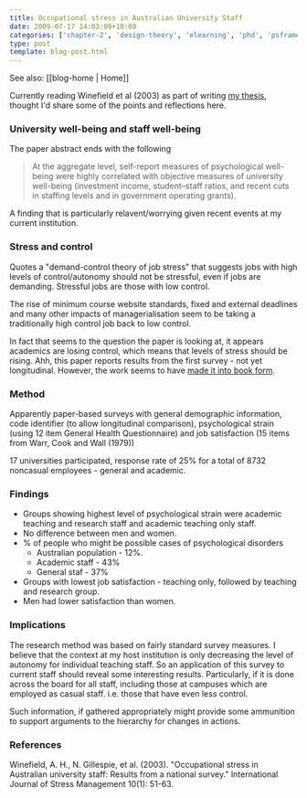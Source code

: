 ```yaml
---
title: Occupational stress in Australian University Staff
date: 2009-07-17 14:03:09+10:00
categories: ['chapter-2', 'design-theory', 'elearning', 'phd', 'psframework', 'thesis']
type: post
template: blog-post.html
---
```


See also: [[blog-home | Home]]

Currently reading Winefield et al (2003) as part of writing [my thesis](/blog2/research/phd-thesis/), thought I'd share some of the points and reflections here.

### University well-being and staff well-being

The paper abstract ends with the following

> At the aggregate level, self-report measures of psychological well-being were highly correlated with objective measures of university well-being (investment income, student–staff ratios, and recent cuts in staffing levels and in government operating grants).

A finding that is particularly relavent/worrying given recent events at my current institution.

### Stress and control

Quotes a "demand-control theory of job stress" that suggests jobs with high levels of control/autonomy should not be stressful, even if jobs are demanding. Stressful jobs are those with low control.

The rise of minimum course website standards, fixed and external deadlines and many other impacts of managerialisation seem to be taking a traditionally high control job back to low control.

In fact that seems to the question the paper is looking at, it appears academics are losing control, which means that levels of stress should be rising. Ahh, this paper reports results from the first survey - not yet longitudinal. However, the work seems to have [made it into book form](http://books.google.com.au/books?id=fD4-MmETR08C&lr=&source=gbs_navlinks_s).

### Method

Apparently paper-based surveys with general demographic information, code identifier (to allow longitudinal comparison), psychological strain (using 12 item General Health Questionnaire) and job satisfaction (15 items from Warr, Cook and Wall (1979))

17 universities participated, response rate of 25% for a total of 8732 noncasual employees - general and academic.

### Findings

- Groups showing highest level of psychological strain were academic teaching and research staff and academic teaching only staff.
- No difference between men and women.
- % of people who might be possible cases of psychological disorders
    - Australian population - 12%.
    - Academic staff - 43%
    - General staf - 37%
- Groups with lowest job satisfaction - teaching only, followed by teaching and research group.
- Men had lower satisfaction than women.

### Implications

The research method was based on fairly standard survey measures. I believe that the context at my host institution is only decreasing the level of autonomy for individual teaching staff. So an application of this survey to current staff should reveal some interesting results. Particularly, if it is done across the board for all staff, including those at campuses which are employed as casual staff. i.e. those that have even less control.

Such information, if gathered appropriately might provide some ammunition to support arguments to the hierarchy for changes in actions.

### References

Winefield, A. H., N. Gillespie, et al. (2003). "Occupational stress in Australian university staff: Results from a national survey." International Journal of Stress Management 10(1): 51-63.